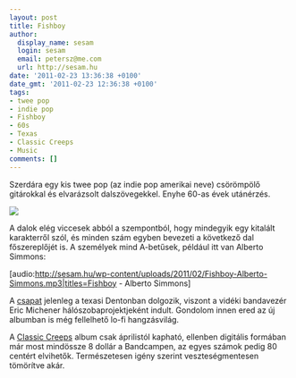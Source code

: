 ```yaml
---
layout: post
title: Fishboy
author:
  display_name: sesam
  login: sesam
  email: petersz@me.com
  url: http://sesam.hu
date: '2011-02-23 13:36:38 +0100'
date_gmt: '2011-02-23 12:36:38 +0100'
tags:
- twee pop
- indie pop
- Fishboy
- 60s
- Texas
- Classic Creeps
- Music
comments: []
---
```


Szerdára egy kis twee pop (az indie pop amerikai neve) csörömpölő gitárokkal és elvarázsolt dalszövegekkel. Enyhe 60-as évek utánérzés.

[![](http://sesam.hu/wp-content/uploads/2011/02/1031747693-1.jpg)](http://yofishboy.blogspot.com)

A dalok elég viccesek abból a szempontból, hogy mindegyik egy kitalált karakterről szól, és minden szám egyben bevezeti a következő dal főszereplőjét is. A személyek mind A-betűsek, például itt van Alberto Simmons:

[audio:http://sesam.hu/wp-content/uploads/2011/02/Fishboy-Alberto-Simmons.mp3|titles=Fishboy - Alberto Simmons]

A [csapat](http://yofishboy.blogspot.com) jelenleg a texasi Dentonban dolgozik, viszont a vidéki bandavezér Eric Michener hálószobaprojektjeként indult. Gondolom innen ered az új albumban is még fellelhető lo-fi hangzásvilág.

A [Classic Creeps](http://yofishboy.bandcamp.com/album/classic-creeps) album csak áprilistól kapható, ellenben digitális formában már most mindössze 8 dollár a Bandcampen, az egyes számok pedig 80 centért elvihetők. Természetesen igény szerint veszteségmentesen tömörítve akár.
